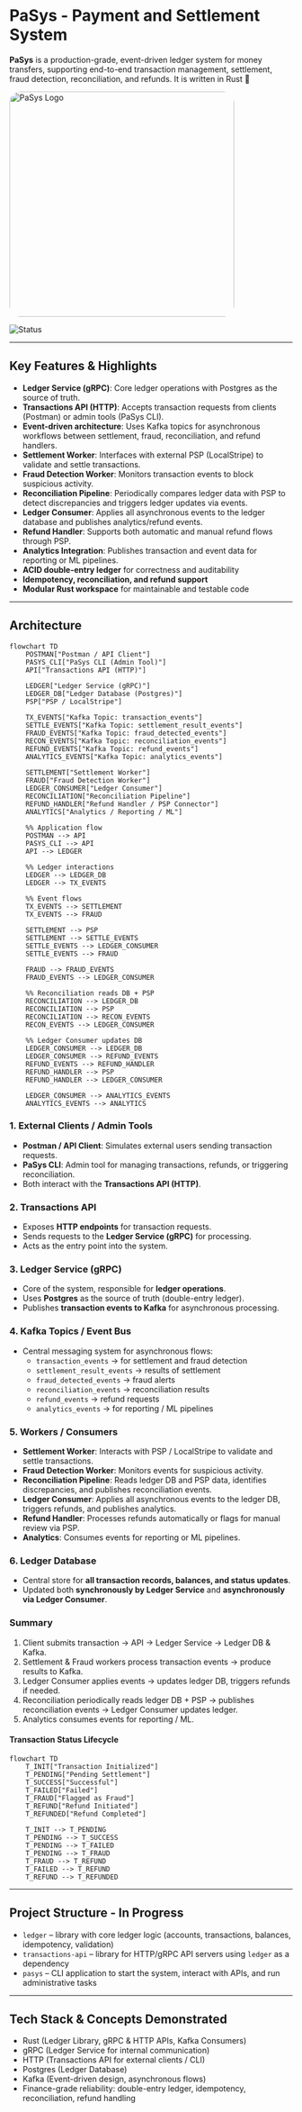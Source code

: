 # PaSys - Payment and Settlement System


**PaSys** is a production-grade, event-driven ledger system for money transfers, supporting end-to-end transaction management, settlement, fraud detection, reconciliation, and refunds.  It is written in Rust 🦀

[//]: # (![logo.png]&#40;docs/logo.png&#41;)

<img src="docs/logo.png" alt="PaSys Logo" width="400" height="400" style="border-radius:5%;">

![Status](https://img.shields.io/badge/Status-In%20Progress-yellow)

---

## Key Features & Highlights


- **Ledger Service (gRPC)**: Core ledger operations with Postgres as the source of truth.
- **Transactions API (HTTP)**: Accepts transaction requests from clients (Postman) or admin tools (PaSys CLI).
- **Event-driven architecture**: Uses Kafka topics for asynchronous workflows between settlement, fraud, reconciliation, and refund handlers.
- **Settlement Worker**: Interfaces with external PSP (LocalStripe) to validate and settle transactions.
- **Fraud Detection Worker**: Monitors transaction events to block suspicious activity.
- **Reconciliation Pipeline**: Periodically compares ledger data with PSP to detect discrepancies and triggers ledger updates via events.
- **Ledger Consumer**: Applies all asynchronous events to the ledger database and publishes analytics/refund events.
- **Refund Handler**: Supports both automatic and manual refund flows through PSP.
- **Analytics Integration**: Publishes transaction and event data for reporting or ML pipelines.
- **ACID double-entry ledger** for correctness and auditability
- **Idempotency, reconciliation, and refund support**
- **Modular Rust workspace** for maintainable and testable code

---

## Architecture

```mermaid
flowchart TD
    POSTMAN["Postman / API Client"]
    PASYS_CLI["PaSys CLI (Admin Tool)"]
    API["Transactions API (HTTP)"]

    LEDGER["Ledger Service (gRPC)"]
    LEDGER_DB["Ledger Database (Postgres)"]
    PSP["PSP / LocalStripe"]

    TX_EVENTS["Kafka Topic: transaction_events"]
    SETTLE_EVENTS["Kafka Topic: settlement_result_events"]
    FRAUD_EVENTS["Kafka Topic: fraud_detected_events"]
    RECON_EVENTS["Kafka Topic: reconciliation_events"]
    REFUND_EVENTS["Kafka Topic: refund_events"]
    ANALYTICS_EVENTS["Kafka Topic: analytics_events"]

    SETTLEMENT["Settlement Worker"]
    FRAUD["Fraud Detection Worker"]
    LEDGER_CONSUMER["Ledger Consumer"]
    RECONCILIATION["Reconciliation Pipeline"]
    REFUND_HANDLER["Refund Handler / PSP Connector"]
    ANALYTICS["Analytics / Reporting / ML"]

    %% Application flow
    POSTMAN --> API
    PASYS_CLI --> API
    API --> LEDGER

    %% Ledger interactions
    LEDGER --> LEDGER_DB
    LEDGER --> TX_EVENTS

    %% Event flows
    TX_EVENTS --> SETTLEMENT
    TX_EVENTS --> FRAUD

    SETTLEMENT --> PSP
    SETTLEMENT --> SETTLE_EVENTS
    SETTLE_EVENTS --> LEDGER_CONSUMER
    SETTLE_EVENTS --> FRAUD

    FRAUD --> FRAUD_EVENTS
    FRAUD_EVENTS --> LEDGER_CONSUMER

    %% Reconciliation reads DB + PSP
    RECONCILIATION --> LEDGER_DB
    RECONCILIATION --> PSP
    RECONCILIATION --> RECON_EVENTS
    RECON_EVENTS --> LEDGER_CONSUMER

    %% Ledger Consumer updates DB
    LEDGER_CONSUMER --> LEDGER_DB
    LEDGER_CONSUMER --> REFUND_EVENTS
    REFUND_EVENTS --> REFUND_HANDLER
    REFUND_HANDLER --> PSP
    REFUND_HANDLER --> LEDGER_CONSUMER

    LEDGER_CONSUMER --> ANALYTICS_EVENTS
    ANALYTICS_EVENTS --> ANALYTICS
```

### 1. External Clients / Admin Tools
- **Postman / API Client**: Simulates external users sending transaction requests.
- **PaSys CLI**: Admin tool for managing transactions, refunds, or triggering reconciliation.
- Both interact with the **Transactions API (HTTP)**.

### 2. Transactions API
- Exposes **HTTP endpoints** for transaction requests.
- Sends requests to the **Ledger Service (gRPC)** for processing.
- Acts as the entry point into the system.

### 3. Ledger Service (gRPC)
- Core of the system, responsible for **ledger operations**.
- Uses **Postgres** as the source of truth (double-entry ledger).
- Publishes **transaction events to Kafka** for asynchronous processing.

### 4. Kafka Topics / Event Bus
- Central messaging system for asynchronous flows:
    - `transaction_events` → for settlement and fraud detection
    - `settlement_result_events` → results of settlement
    - `fraud_detected_events` → fraud alerts
    - `reconciliation_events` → reconciliation results
    - `refund_events` → refund requests
    - `analytics_events` → for reporting / ML pipelines

### 5. Workers / Consumers
- **Settlement Worker**: Interacts with PSP / LocalStripe to validate and settle transactions.
- **Fraud Detection Worker**: Monitors events for suspicious activity.
- **Reconciliation Pipeline**: Reads ledger DB and PSP data, identifies discrepancies, and publishes reconciliation events.
- **Ledger Consumer**: Applies all asynchronous events to the ledger DB, triggers refunds, and publishes analytics.
- **Refund Handler**: Processes refunds automatically or flags for manual review via PSP.
- **Analytics**: Consumes events for reporting or ML pipelines.

### 6. Ledger Database
- Central store for **all transaction records, balances, and status updates**.
- Updated both **synchronously by Ledger Service** and **asynchronously via Ledger Consumer**.


### Summary
1. Client submits transaction → API → Ledger Service → Ledger DB & Kafka.
2. Settlement & Fraud workers process transaction events → produce results to Kafka.
3. Ledger Consumer applies events → updates ledger DB, triggers refunds if needed.
4. Reconciliation periodically reads ledger DB + PSP → publishes reconciliation events → Ledger Consumer updates ledger.
5. Analytics consumes events for reporting / ML.

#### Transaction Status Lifecycle

```mermaid
flowchart TD
    T_INIT["Transaction Initialized"]
    T_PENDING["Pending Settlement"]
    T_SUCCESS["Successful"]
    T_FAILED["Failed"]
    T_FRAUD["Flagged as Fraud"]
    T_REFUND["Refund Initiated"]
    T_REFUNDED["Refund Completed"]

    T_INIT --> T_PENDING
    T_PENDING --> T_SUCCESS
    T_PENDING --> T_FAILED
    T_PENDING --> T_FRAUD
    T_FRAUD --> T_REFUND
    T_FAILED --> T_REFUND
    T_REFUND --> T_REFUNDED
```

---

## Project Structure - In Progress

- `ledger` – library with core ledger logic (accounts, transactions, balances, idempotency, validation)
- `transactions-api` – library for HTTP/gRPC API servers using `ledger` as a dependency
- `pasys` – CLI application to start the system, interact with APIs, and run administrative tasks

---

## Tech Stack & Concepts Demonstrated
- Rust (Ledger Library, gRPC & HTTP APIs, Kafka Consumers)
- gRPC (Ledger Service for internal communication)
- HTTP (Transactions API for external clients / CLI)
- Postgres (Ledger Database)
- Kafka (Event-driven design, asynchronous flows)
- Finance-grade reliability: double-entry ledger, idempotency, reconciliation, refund handling